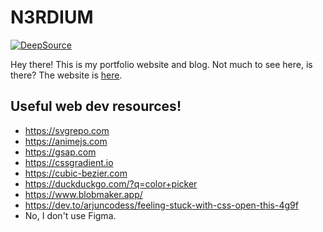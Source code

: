# N3RDIUM
[![DeepSource](https://app.deepsource.com/gh/N3RDIUM/n3rdium.dev.svg/?label=active+issues&show_trend=true&token=Kp76vGLfKhqq3IwLLKq4oVu3)](https://app.deepsource.com/gh/N3RDIUM/n3rdium.dev/?ref=repository-badge)

Hey there! This is my portfolio website and blog. Not much to see here, is there?
The website is [here](https://n3rdium.dev).

## Useful web dev resources!
- https://svgrepo.com
- https://animejs.com
- https://gsap.com
- https://cssgradient.io
- https://cubic-bezier.com
- https://duckduckgo.com/?q=color+picker
- https://www.blobmaker.app/
- https://dev.to/arjuncodess/feeling-stuck-with-css-open-this-4g9f
- No, I don't use Figma.
